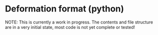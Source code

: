 Deformation format (python)
===========================

NOTE: This is currently a work in progress.  The contents and file structure
are in a very initial state, most code is not yet complete or tested!  

